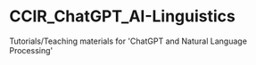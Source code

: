 # CCIR_ChatGPT_AI-Linguistics
Tutorials/Teaching materials for 'ChatGPT and Natural Language Processing'
